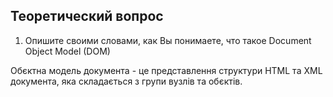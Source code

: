 ## Теоретический вопрос

1. Опишите своими словами, как Вы понимаете, что такое Document Object Model (DOM)

Обєктна модель документа - це представлення структури HTML та XML документа, яка складається з групи вузлів та обєктів.